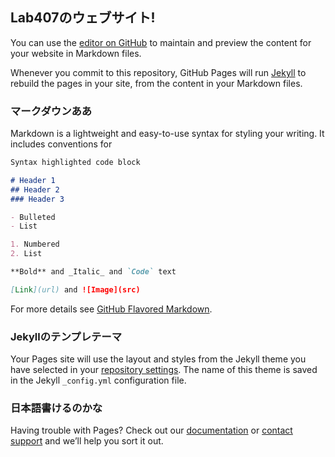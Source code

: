 ## Lab407のウェブサイト!

You can use the [editor on GitHub](https://github.com/izmlab407/izmlab407.github.io/edit/master/index.md) to maintain and preview the content for your website in Markdown files.

Whenever you commit to this repository, GitHub Pages will run [Jekyll](https://jekyllrb.com/) to rebuild the pages in your site, from the content in your Markdown files.

### マークダウンああ

Markdown is a lightweight and easy-to-use syntax for styling your writing. It includes conventions for

```markdown
Syntax highlighted code block

# Header 1
## Header 2
### Header 3

- Bulleted
- List

1. Numbered
2. List

**Bold** and _Italic_ and `Code` text

[Link](url) and ![Image](src)
```

For more details see [GitHub Flavored Markdown](https://guides.github.com/features/mastering-markdown/).

### Jekyllのテンプレテーマ

Your Pages site will use the layout and styles from the Jekyll theme you have selected in your [repository settings](https://github.com/izmlab407/izmlab407.github.io/settings). The name of this theme is saved in the Jekyll `_config.yml` configuration file.

### 日本語書けるのかな

Having trouble with Pages? Check out our [documentation](https://help.github.com/categories/github-pages-basics/) or [contact support](https://github.com/contact) and we’ll help you sort it out.
